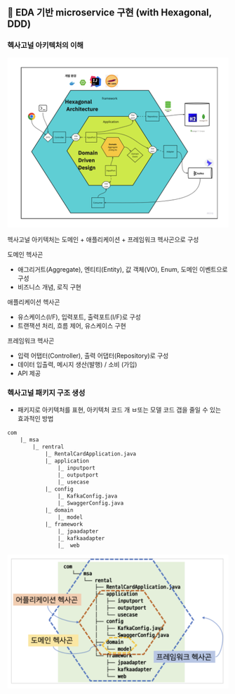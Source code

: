 ## :pushpin: EDA 기반 microservice 구현 (with Hexagonal, DDD)

### 헥사고널 아키텍처의 이해

![](images/hexagonal.png)

헥사고널 아키텍처는 도메인 + 애플리케이션 + 프레임워크 헥사곤으로 구성

도메인 헥사곤
- 애그리거트(Aggregate), 엔티티(Entity), 값 객체(VO), Enum, 도메인 이벤트으로 구성
- 비즈니스 개념, 로직 구현

애플리케이션 헥사곤
- 유스케이스(I/F), 입력포트, 출력포트(I/F)로 구성
- 트랜잭션 처리, 흐름 제어, 유스케이스 구현

프레임워크 헥사곤
- 입력 어탭터(Controller), 출력 어댑터(Repository)로 구성
- 데이터 입출력, 메시지 생산(발행) / 소비 (가입)
- API 제공 

### 헥사고널 패키지 구조 생성
- 패키지로 아키텍처를 표현, 아키텍처 코드 개 ㅂ또는 모델 코드 갭을 줄일 수 있는 효과적인 방법


```text
com 
    |_ msa
        |_ rentral
            |_ RentalCardApplication.java
            |_ application
                |_ inputport
                |_ outputport
                |_ usecase
            |_ config
                |_ KafkaConfig.java
                |_ SwaggerConfig.java
            |_ domain
                |_ model
            |_ framework
                |_ jpaadapter
                |_ kafkaadapter
                |_  web
```
 
![](images/hexa2.png)
